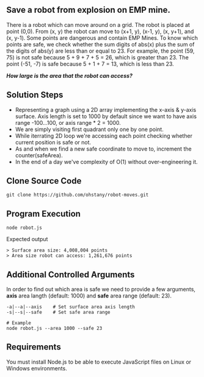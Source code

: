 ## Save a robot from explosion on EMP mine.

There is a robot which can move around on a grid. The robot is placed at point (0,0). From (x, y) the robot can move to (x+1,
y), (x-1, y), (x, y+1), and (x, y-1). Some points are dangerous and contain EMP Mines. To know which points are safe, we check
whether the sum digits of abs(x) plus the sum of the digits of abs(y) are less than or equal to 23. For example, the point (59, 75) is not safe because 5 + 9 + 7 + 5 = 26, which is greater than 23. The point (-51, -7) is safe because 5 + 1 + 7 = 13, which is
less than 23.

**_How large is the area that the robot can access?_**

## Solution Steps

-   Representing a graph using a 2D array implementing the x-axis & y-axis surface. Axis length is set to 1000 by default since we want to have axis range -100...100, or axis range \* 2 = 1000.
-   We are simply visiting first quadrant only one by one point.
-   While iterrating 2D loop we're accessing each point checking whether current position is safe or not.
-   As and when we find a new safe coordinate to move to, increment the counter(safeArea).
-   In the end of a day we've complexity of O(1) without over-engineering it.

## Clone Source Code

    git clone https://github.com/ohstany/robot-moves.git

## Program Execution

    node robot.js

Expected output

    > Surface area size: 4,008,004 points
    > Area size robot can access: 1,261,676 points

## Additional Controlled Arguments

In order to find out which area is safe we need to provide a few arguments, **axis** area langth (default: 1000) and **safe** area range (default: 23).

    -a|--a|--axis    # Set surface area axis length
    -s|--s|--safe    # Set safe area range

    # Example
    node robot.js --area 1000 --safe 23

## Requirements

You must install Node.js to be able to execute JavaScript files on Linux or Windows environments.
